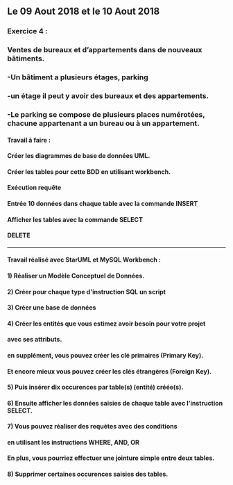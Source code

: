 ## Le 09 Aout 2018 et le 10 Aout 2018

### Exercice 4 :

### Ventes de bureaux et d’appartements dans de nouveaux bâtiments. 
### -Un bâtiment a plusieurs étages, parking 
### -un étage il peut y avoir des bureaux et des appartements. 
### -Le parking se compose de plusieurs places numérotées, chacune appartenant a un bureau ou à un appartement. 

#### Travail à faire : 
#### Créer les diagrammes de base de données UML.
#### Créer les tables pour cette BDD en utilisant workbench.
#### Exécution requête
#### Entrée 10 données dans chaque table avec la commande INSERT 
#### Afficher les tables avec la commande SELECT
#### DELETE


------------------------------------
#### Travail réalisé avec StarUML et MySQL Workbench :
#### 1) Réaliser un Modèle Conceptuel de Données.
#### 2) Créer pour chaque type d'instruction SQL un script
#### 3) Créer une base de données
#### 4) Créer les entités que vous estimez avoir besoin pour votre projet
####    avec ses attributs.
#### en supplément, vous pouvez créer les clé primaires (Primary Key).
#### Et encore mieux vous pouvez créer les clés étrangères (Foreign Key).
#### 5) Puis insérer dix occurences par table(s) (entité) créée(s).
#### 6) Ensuite afficher les données saisies de chaque table avec l'instruction SELECT.
#### 7) Vous pouvez réaliser des requètes avec des conditions 
####    en utilisant les instructions WHERE, AND, OR
#### En plus, vous pourriez effectuer une jointure simple entre deux tables.
#### 8) Supprimer certaines occurences saisies des tables.
